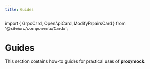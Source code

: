```yaml
---
title: Guides
---
```


import { GrpcCard, OpenApiCard, ModifyRrpairsCard } from '@site/src/components/Cards';

# Guides

This section contains how-to guides for practical uses of **proxymock**.

<div style={{ display: 'grid', gridTemplateColumns: 'repeat(auto-fit, minmax(300px, 1fr))', gap: '1rem', marginTop: '2rem' }}>
  <GrpcCard />
  <OpenApiCard />
  <ModifyRrpairsCard />
</div>

